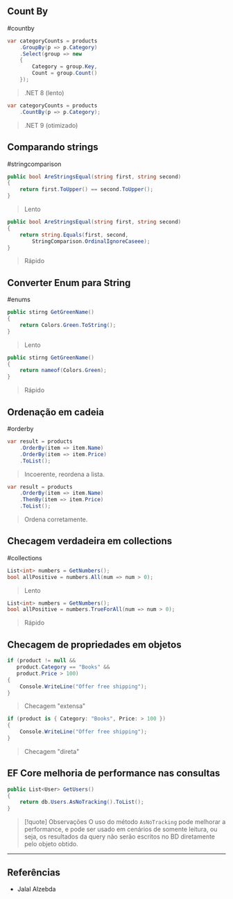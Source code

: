 ## Count By
#countby
```csharp
var categoryCounts = products
	.GroupBy(p => p.Category)
	.Select(group => new
	{
		Category = group.Key,
		Count = group.Count()
	});
```
>.NET 8 (lento)

```csharp
var categoryCounts = products
	.CountBy(p => p.Category);
```
>.NET 9 (otimizado)

## Comparando strings
#stringcomparison
```csharp
public bool AreStringsEqual(string first, string second)
{
	return first.ToUpper() == second.ToUpper();
}
```
> Lento

```csharp
public bool AreStringsEqual(string first, string second)
{
	return string.Equals(first, second,
		StringComparison.OrdinalIgnoreCaseee);
}
```
> Rápido

## Converter Enum para String
#enums
```csharp
public stirng GetGreenName()
{
	return Colors.Green.ToString();
}
```
> Lento

```csharp
public stirng GetGreenName()
{
	return nameof(Colors.Green);
}
```
> Rápido

## Ordenação em cadeia
#orderby
```csharp
var result = products
	.OrderBy(item => item.Name)
	.OrderBy(item => item.Price)
	.ToList();
```
> Incoerente, reordena a lista.

```csharp
var result = products
	.OrderBy(item => item.Name)
	.ThenBy(item => item.Price)
	.ToList();
```
> Ordena corretamente. 

## Checagem verdadeira em collections
#collections
```csharp
List<int> numbers = GetNumbers();
bool allPositive = numbers.All(num => num > 0);
```
> Lento

```csharp
List<int> numbers = GetNumbers();
bool allPositive = numbers.TrueForAll(num => num > 0);
```
> Rápido

## Checagem de propriedades em objetos
```csharp
if (product != null &&
   product.Category == "Books" &&
   product.Price > 100)
{
	Console.WriteLine("Offer free shipping");
}
```
> Checagem "extensa"

```csharp
if (product is { Category: "Books", Price: > 100 })
{
	Console.WriteLine("Offer free shipping");
}
```
> Checagem "direta"

## EF Core melhoria de performance nas consultas
```csharp
public List<User> GetUsers()
{
	return db.Users.AsNoTracking().ToList();
}
```

> [!quote] Observações
>  O uso do método `AsNoTracking` pode melhorar a performance, e pode ser usado em cenários de somente leitura, ou seja, os resultados da query não serão escritos no BD diretamente pelo objeto obtido.

---
## Referências
- Jalal Alzebda